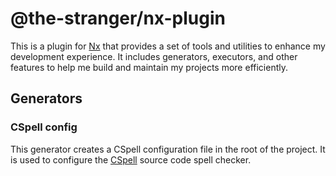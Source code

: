 # @the-stranger/nx-plugin

This is a plugin for [Nx](https://nx.dev) that provides a set of tools and utilities to enhance my development experience. It includes generators, executors, and other features to help me build and maintain my projects more efficiently.

## Generators

### CSpell config

This generator creates a CSpell configuration file in the root of the project. It is used to configure the [CSpell](https://cspell.org) source code spell checker.
